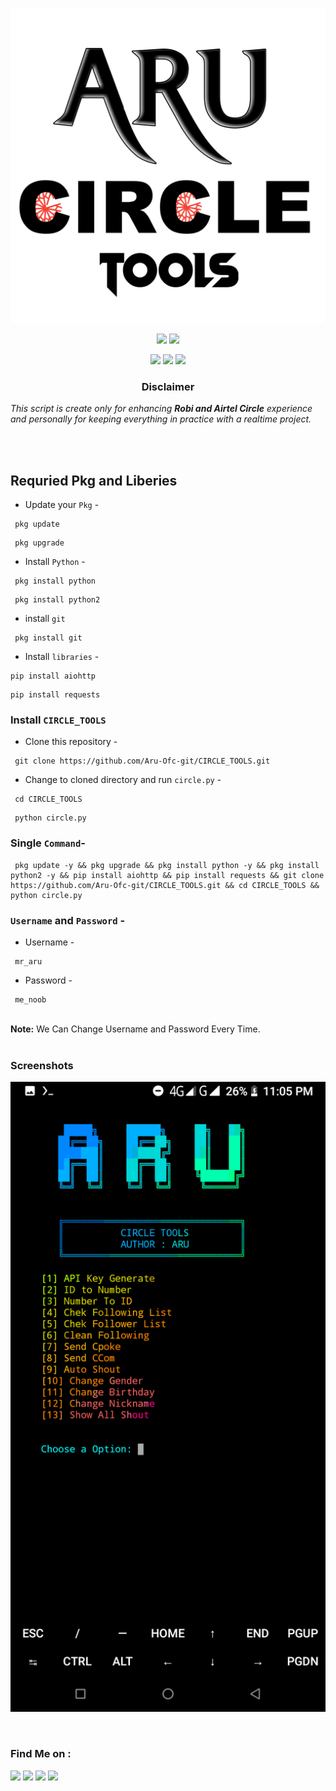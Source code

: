 <!-- CIRCLE_TOOLS -->
<!-- CODED BY ARU -->

<p align="center">
  <img src=".image/20220620_234829.png">
</p>

<p align="center">
  <img src="https://img.shields.io/badge/Version-1.0.0-orange?style=for-the-badge">
  <img src="https://img.shields.io/github/license/Aru-Ofc-git/CIRCLE_TOOLS?style=for-the-badge">
</p>

<p align="center">
  <img src="https://img.shields.io/badge/Author-ARU-green?style=flat-square">
  <img src="https://img.shields.io/badge/Open%20Source-Yes-green?style=flat-square">
  <img src="https://img.shields.io/badge/Written%20In-Python-green?style=flat-square">
</p>





<h3><p align="center">Disclaimer</p></h3>
<p><i>This script is create only for enhancing <b>Robi and Airtel Circle</b> experience and personally for keeping everything in practice with a realtime project.
</i></p>
<br>
<br>



## Requried Pkg and Liberies
- Update your `Pkg` -
```
 pkg update 
```
```
 pkg upgrade 
```


- Install `Python` -

```
 pkg install python 
```
```
 pkg install python2
```
- install `git`
```
 pkg install git 
```

- Install `libraries` -
```
pip install aiohttp 
```
```
pip install requests
```


### Install ``CIRCLE_TOOLS``

- Clone this repository -
```
 git clone https://github.com/Aru-Ofc-git/CIRCLE_TOOLS.git
```

- Change to cloned directory and run `circle.py` -
```
 cd CIRCLE_TOOLS
```
```
 python circle.py
```
### Single `Command`-
```
 pkg update -y && pkg upgrade && pkg install python -y && pkg install python2 -y && pip install aiohttp && pip install requests && git clone https://github.com/Aru-Ofc-git/CIRCLE_TOOLS.git && cd CIRCLE_TOOLS && python circle.py
```


### `Username` and `Password` -
- Username -
```
 mr_aru
```
- Password -
```
 me_noob
```
<br>
<b>Note:</b> We Can Change Username and Password Every Time.
<br>
<br>

### Screenshots
<p align="center">
    <img src=".image/Screenshot_20220620-230510.png">
</p>
<br>

### Find Me on :
<p align="left">
  <a href="https://github.com/Aru-Ofc-Git" target="_blank"><img src="https://img.shields.io/badge/Github-It'z--ARU-green?style=for-the-badge&logo=github"></a>
  <a href="https://www.facebook.com/Aru.Ofc" target="_blank"><img src="https://img.shields.io/badge/Facebook-Aru--আরু-red?style=for-the-badge&logo=facebook"></a>
  <a href="https://m.me/1R13A14" target="_blank"><img src="https://img.shields.io/badge/Chat-Messenger-blue?style=for-the-badge&logo=messenger"></a>
 <a href="https://youtube.com/c/ARULyrics1" target="_blank"><img src="https://img.shields.io/badge/YouTube-Aru Lyrics-tomato?style=for-the-badge&logo=youtube"></a>
</p>
